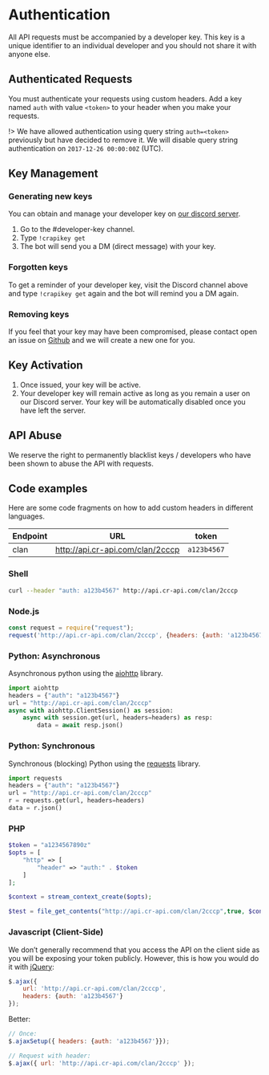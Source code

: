 #  Authentication

All API requests must be accompanied by a developer key. This key is a unique identifier to an individual developer and you should not share it with anyone else.

## Authenticated Requests

You must authenticate your requests using custom headers. Add a key named `auth` with value `<token>` to your header when you make your requests.

!> We have allowed authentication using query string `auth=<token>` previously but have decided to remove it. We will disable query string authentication on `2017-12-26 00:00:00Z` (UTC).

## Key Management

###  Generating new keys

You can obtain and manage your developer key on [our discord server](http://discord.me/cr_api).

1. Go to the #developer-key channel.
2. Type `!crapikey get`
3. The bot will send you a DM (direct message) with your key.

###  Forgotten keys

To get a reminder of your developer key, visit the Discord channel above and type `!crapikey get` again and the bot will remind you a DM again.

### Removing keys

If you feel that your key may have been compromised, please contact open an issue on [Github](http://github.com/cr-api/cr-api) and we will create a new one for you.

## Key Activation

1. Once issued, your key will be active.
2. Your developer key will remain active as long as you remain a user on our Discord server. Your key will be automatically disabled once you have left the server.

## API Abuse

We reserve the right to permanently blacklist keys / developers who have been shown to abuse the API with requests.


## Code examples

Here are some code fragments on how to add custom headers in different languages.

| Endpoint | URL | token |
| --- | --- | --- |
| clan | http://api.cr-api.com/clan/2cccp | `a123b4567` |

### Shell

```bash
curl --header "auth: a123b4567" http://api.cr-api.com/clan/2cccp
```

### Node.js

```javascript
const request = require("request");
request('http://api.cr-api.com/clan/2cccp', {headers: {auth: 'a123b4567'}})
```

### Python: Asynchronous

Asynchronous python using the [aiohttp](http://aiohttp.readthedocs.io/) library.

```python
import aiohttp
headers = {"auth": "a123b4567"}
url = "http://api.cr-api.com/clan/2cccp"
async with aiohttp.ClientSession() as session:
    async with session.get(url, headers=headers) as resp:
        data = await resp.json()
```

### Python: Synchronous

Synchronous (blocking) Python using the [requests](http://docs.python-requests.org) library.

```python
import requests
headers = {"auth": "a123b4567"}
url = "http://api.cr-api.com/clan/2cccp"
r = requests.get(url, headers=headers)
data = r.json()
```

### PHP

```php
$token = "a1234567890z"
$opts = [
    "http" => [
        "header" => "auth:" . $token
    ]
];

$context = stream_context_create($opts);

$test = file_get_contents("http://api.cr-api.com/clan/2cccp",true, $context);
```

### Javascript (Client-Side)

We don’t generally recommend that you access the API on the client side as you will be exposing your token publicly. However, this is how you would do it with [jQuery](http://api.jquery.com/):

```javascript
$.ajax({
    url: 'http://api.cr-api.com/clan/2cccp',
    headers: {auth: 'a123b4567'}
});
```

Better:

```javascript
// Once:
$.ajaxSetup({ headers: {auth: 'a123b4567'}});

// Request with header:
$.ajax({ url: 'http://api.cr-api.com/clan/2cccp' });
```
